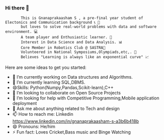 ### Hi there 👋
           This is Gnanaprakaasham S , a pre-final year student of Electonics and Communication background 📞 🔌
           but loves to solve real-world problems with data and software environment. 💻
           A team player and Enthusiastic learner. 🥇 
           Interest in Data Science and Data Analysis. 📊 
           Core Member in Robotics Club @ SASTRA🤖
           Volunteered in National Symposiums,Olympiads,etc,. 🙂
           Believes "Learning is always like an exponential curve" 📈


Here are some ideas to get you started:

- 🔭 I’m currently working on Data structures and Algorithms.
- 🌱 I’m currently learning SQL,DBMS.
- 😄Skills: Python(Numpy,Pandas,Scikit-learn),C++
- 👯 I’m looking to collaborate on Open Source Projects
- 🤔 I’m looking for help with  Competitive Programming,Mobile application deployment 
- 💬 Ask me about anything related to Tech and design
- 📫 How to reach me: Linkedin https://www.linkedin.com/in/gnanaprakaasham-s-a3b6b418b
- 😄 Pronouns: He/him
- ⚡ Fun fact: Loves Cricket,Bass music and Binge Watching

